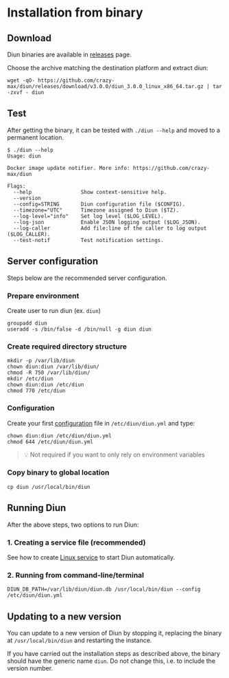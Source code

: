 # Installation from binary

## Download

Diun binaries are available in [releases](https://github.com/crazy-max/diun/releases) page.

Choose the archive matching the destination platform and extract diun:

```
wget -qO- https://github.com/crazy-max/diun/releases/download/v3.0.0/diun_3.0.0_linux_x86_64.tar.gz | tar -zxvf - diun
```

## Test

After getting the binary, it can be tested with `./diun --help` and moved to a permanent location.

```
$ ./diun --help
Usage: diun

Docker image update notifier. More info: https://github.com/crazy-max/diun

Flags:
  --help                Show context-sensitive help.
  --version
  --config=STRING       Diun configuration file ($CONFIG).
  --timezone="UTC"      Timezone assigned to Diun ($TZ).
  --log-level="info"    Set log level ($LOG_LEVEL).
  --log-json            Enable JSON logging output ($LOG_JSON).
  --log-caller          Add file:line of the caller to log output ($LOG_CALLER).
  --test-notif          Test notification settings.
```

## Server configuration

Steps below are the recommended server configuration.

### Prepare environment

Create user to run diun (ex. `diun`)

```
groupadd diun
useradd -s /bin/false -d /bin/null -g diun diun
```

### Create required directory structure

```
mkdir -p /var/lib/diun
chown diun:diun /var/lib/diun/
chmod -R 750 /var/lib/diun/
mkdir /etc/diun
chown diun:diun /etc/diun
chmod 770 /etc/diun
```

### Configuration

Create your first [configuration](../configuration.md) file in `/etc/diun/diun.yml` and type:

```
chown diun:diun /etc/diun/diun.yml
chmod 644 /etc/diun/diun.yml
```

> 💡 Not required if you want to only rely on environment variables

### Copy binary to global location

```
cp diun /usr/local/bin/diun
```

## Running Diun

After the above steps, two options to run Diun:

### 1. Creating a service file (recommended)

See how to create [Linux service](linux-service.md) to start Diun automatically.

### 2. Running from command-line/terminal

```
DIUN_DB_PATH=/var/lib/diun/diun.db /usr/local/bin/diun --config /etc/diun/diun.yml
```

## Updating to a new version

You can update to a new version of Diun by stopping it, replacing the binary at `/usr/local/bin/diun` and restarting the instance.

If you have carried out the installation steps as described above, the binary should have the generic name `diun`. Do not change this, i.e. to include the version number.
